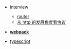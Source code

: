 - interview

  - [router](/interview/router)
  - [从 http 的发展角度看协议](/interview/http-summary)

- [**webpack**](/webpack/)

- [typescript](/typescript/)
